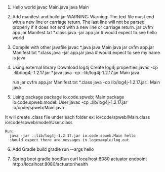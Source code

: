 1. Hello world
    javac Main.java
    java Main
2. Add manifest and build jar
    WARNING:
        Warning: The text file must end with a new line or carriage return. The last line will not be parsed properly if it does not end with a new line or carriage return.
    jar cvfm app.jar Manifest.txt *.class
    java -jar app.jar   # would expect to see hello world

3. Compile with other javafile
    javac *.java
    java Main java
    jar cvfm app.jar Manifest.txt *.class
    java -jar app.jar java # would expect to see my name is java

4. Using external library
  Download log4j
  Create log4j.properties
  javac -cp .:lib/log4j-1.2.17.jar *.java
  java -cp .:lib/log4j-1.2.17.jar Main java

    run
      jar cvfm app.jar Manifest.txt *.class
      java -cp lib/log4j-1.2.17.jar:. Main java

5. Using package
  package io.code.spweb; Main
  package io.code.spweb.model: User
  javac -cp .:lib/log4j-1.2.17.jar io/code/spweb/Main.java

  It will create .class file under each folder
  ex: io/code/spweb/Main.class
      io/code/spweb/model/User.class

    Run:
      java -jar .:lib/log4j-1.2.17.jar io.code.spweb.Main hello
      should expect there are messages in logexample/log.out

6. Add Gradle build
  gradle run --args hello
  
7. Spring boot
  gradle bootRun
  curl localhost:8080
  actuator endpoint
  http://localhost:8080/actuator/health